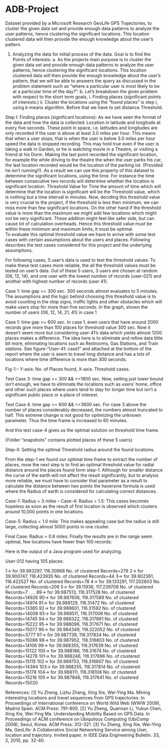 # ADB-Project
Dataset provided by a Microsoft Research GeoLife GPS Trajectories, to cluster the given data set and provide enough data patterns to analyze the user patterns, hence clustering the significant locations. This location clustered data will then provide the enough knowledge about the user’s pattern.


1.	Analyzing the data for initial process of the data. Goal is to find the Points of interests:
a.	As the projects main purpose is to cluster the given data set and provide enough data patterns to analyze the user patterns, hence clustering the significant locations. This location clustered data will then provide the enough knowledge about the user’s pattern, that we will be able to answers the query as discussed in the problem statement such as “where a particular user is most likely to be at a particular time of the day?”. 
b.	Let’s breakdown the given problem with respect to the short term goals, 
i.	Finding places (significant points of interests.)
ii.	Cluster the locations using the “found places” is step i, using k-means algorithm. Before that we have to set distance Threshold. 

Step I: Finding places (significant locations):
	As we have seen the format of the data and how the data is collected: Location in latitude and longitude at every five seconds. These point in space, i.e. latitudes and longitudes are only recorded if the user is above at least 3.0 miles per hour. This means that when a user stops, that is when the user is below 3.0 miles per hour speed the data is stopped recording. This may hold true even if the user is taking a walk in Garden, or he is watching movie in a Theatre, or visiting a friend at his Dorm. Making the last point recorded the significant location, for example the while driving to the theatre the when the user parks his car, the last location recorded would be the location of the parking lot. (Provided he isn’t running!!). 
	As a result we can use this property of this dataset to determine the significant locations, using the time.  For instance the time between consecutive two records will determine whether the location is significant location. 
	Threshold Value for Time the amount of time which will determine that the location is significant will be the Threshold value, which is nothing but a time interval in minutes. Now, deciding this threshold value is very crucial to the project, if the threshold is less then minimum, we can miss more than few significant locations. On the other hand if the threshold value is more than the maximum we might add few locations which might not be very significant. These addition might feel like safer side, but can cause lot of calculation overheads. Hence this threshold value must be within these minimum and maximum limits, it must be optimal.         
	To evaluate this optimal threshold value we have to arrive with some test cases with certain assumptions about the users and places. Following describes the test cases considered for this project and the underlying assumptions.


For following cases, 5 user’s data is used to test the threshold values:
 	To make these test cases more reliable, the all the threshold values must be tested on user’s data. Out of these 5 users, 3 users are chosen at random (06, 12, 14), and one user with the lowest number of records (user-021) and another with highest number of records (user 41). 

Case 1: time gap >= 300 sec.
	300 seconds almost evaluates to 5 minutes. The assumptions and the logic behind choosing this threshold value is to avoid counting in the stop signs, traffic lights and other obstacles which will make users stop for more than five seconds. In the graph, shown the number of users {06, 12, 14, 21, 41} in case 1 
  
Case 1: time gap >= 600 sec.
	 In case 1, even users that have around 2000 records give more than 100 places for threshold value 300 sec. Now it doesn’t seem more but considering user-41’s data which yields almost 1200 places makes a difference. The idea here is to eliminate and refine data little bit more, eliminating locations such as Restrooms, Gas Stations, and Train stations.
	See figure-“User-41: case1” and   attached at the bottom of the report where the user is seem to travel long distance and has a lots of locations where time difference is more than 300 seconds.  

Fig-1:- Y-axis: No. of Places found, X-axis: Threshold cases.


Test Case 3: time gap >= 300 && <=1800 sec.
	Now, setting just lower bound isn’t enough, we have to eliminate the locations such as users’ home, office and other such places where users tend to stay for longer time but isn’t a significant public place or a place of interest.


Test Case 4: time gap >= 600 && <=3600 sec.
	For case 3 above the number of places considerably decreased, the numbers almost truncated to half. This extreme change is not good for optimizing the unknown parameter. Thus the time frame is increased to 60 minutes.    

And this test case-4 gives us the optimal solution on threshold time frame.

{Folder “snapshots” contains plotted places of these 5 users}





Step-II: Setting the optimal Threshold radius around the found locations.

From the step-1 we found our optimal time frame to extract the number of places, mow the next step is to find an optimal threshold value for radial distance around the places found form step-1.
Although for smaller distance the curve of the earth will not affect the result significantly, but to analysis more reliable, we must have to consider that parameter as a result to calculate the distance between two points the haversine formula is used where the Radius of earth is considered for calculating correct distances.
	
Case-1: Radius = 3 miles – Case-4: Radius = 1.5:  This cases becomes hopeless as soon as the result of first location is observed which clusters	 around 10,000 points in one locations.
 
Case-5: Radius = 1.0 mile:  This makes appealing case but the radius is still large, collecting almost 5000 points in one cluster.

Final Case: Radius = 0.6 miles: Finally the results are in the range seem optimal, few locations have fewer than 100 records:

Here is the output of a Java program used for analyzing.

User-012 having 105 places:

1-> for 39.983297, 116.30968 No. of clustered Records=279
2-> for 39.900747, 116.423935 No. of clustered Records=44
3-> for 39.902361, 116.422527 No. of clustered Records=78
4-> for 39.133291, 117.202803 No. of clustered Records=206
5-> for 39.11936, 117.239708 No. of clustered Records=7
.
.
.
89-> for 39.987513, 116.317528 No. of clustered Records=14926
90-> for 39.987658, 116.317589 No. of clustered Records=14974
91-> for 39.989129, 116.31472 No. of clustered Records=13385
92-> for 39.989601, 116.31592 No. of clustered Records=14008
93-> for 39.988511, 116.317006 No. of clustered Records=14745
94-> for 39.988322, 116.317861 No. of clustered Records=15222
95-> for 39.988096, 116.317671 No. of clustered Records=15077
96-> for 39.984349, 116.322052 No. of clustered Records=3777
97-> for 39.987739, 116.317834 No. of clustered Records=15086
98-> for 39.987952, 116.316803 No. of clustered Records=14106
99-> for 39.988355, 116.317639 No. of clustered Records=15122
100-> for 39.988186, 116.31674 No. of clustered Records=14278
101-> for 39.988246, 116.317696 No. of clustered Records=15115
102-> for 39.989753, 116.316607 No. of clustered Records=14394
103-> for 39.988255, 116.317814 No. of clustered Records=15178
104-> for 39.988111, 116.318108 No. of clustered Records=15216
105-> for 39.987846, 116.317641 No. of clustered Records=15020
 


References:
 [1] Yu Zheng, Lizhu Zhang, Xing Xie, Wei-Ying Ma. Mining interesting locations and travel sequences from GPS trajectories. In Proceedings of International conference on World Wild Web (WWW 2009), Madrid Spain. ACM Press: 791-800.
 [2] Yu Zheng, Quannan Li, Yukun Chen, Xing Xie, Wei-Ying Ma. Understanding Mobility Based on GPS Data. In Proceedings of ACM conference on Ubiquitous Computing (UbiComp 2008), Seoul, Korea. ACM Press: 312-321. 
[3] Yu Zheng, Xing Xie, Wei-Ying Ma, GeoLife: A Collaborative Social Networking Service among User, location and trajectory. Invited paper, in IEEE Data Engineering Bulletin. 33, 2, 2010, pp. 32-40.
